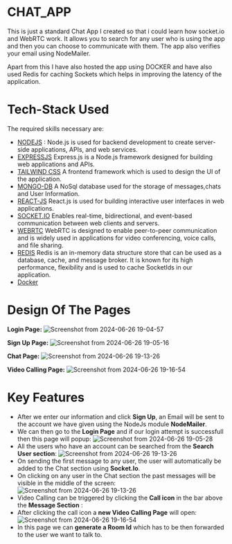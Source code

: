 # CHAT_APP

This is just a standard Chat App I created so that i could learn how socket.io and WebRTC work.
It allows you to search for any user who is using the app and then you can choose to communicate with them.
The app also verifies your email using NodeMailer.

Apart from this I have also hosted the app using DOCKER and have also used Redis for caching Sockets which helps in improving the latency of the application.

# Tech-Stack Used

The required skills necessary are:

- [NODEJS](https://nodejs.org/en) :
  Node.js is used for backend development to create server-side applications, APIs, and web services.
- [EXPRESSJS](https://expressjs.com/)
  Express.js is a Node.js framework designed for building web applications and APIs.
- [TAILWIND CSS](https://tailwindcss.com/)
  A frontend framework which is used to design the UI of the application.
- [MONGO-DB](https://www.mongodb.com/)
  A NoSql database used for the storage of messages,chats and User Information.
- [REACT-JS](https://react.dev/)
  React.js is used for building interactive user interfaces in web applications.
- [SOCKET.IO](https://socket.io/)
  Enables real-time, bidirectional, and event-based communication between web clients and servers.
- [WEBRTC](https://webrtc.org/)
   WebRTC is designed to enable peer-to-peer communication and is widely used in applications for video conferencing, voice calls, and file sharing.
- [REDIS](https://redis.io/)
  Redis is an in-memory data structure store that can be used as a database, cache, and message broker. It is known for its high performance, flexibility and is used to cache SocketIds
  in our application.
- [Docker]()

# Design Of The Pages

**Login Page:**
![Screenshot from 2024-06-26 19-04-57](https://github.com/involk-secure-1609/chat_app1/assets/133996079/2e507f3d-eb4b-4271-a358-fcb081701718)

**Sign Up Page:**
![Screenshot from 2024-06-26 19-05-16](https://github.com/involk-secure-1609/chat_app1/assets/133996079/1f67d7f5-4e23-46fd-9569-919d64bcdf77)

**Chat Page:**
![Screenshot from 2024-06-26 19-13-26](https://github.com/involk-secure-1609/chat_app1/assets/133996079/fd65bdb9-c52d-4a1b-a0ae-60c9ce64a42d)

**Video Calling Page:**
![Screenshot from 2024-06-26 19-16-54](https://github.com/involk-secure-1609/chat_app1/assets/133996079/9790716e-9d36-4121-980d-e6767a2cf867)


# Key Features
- After we enter our information and click __Sign Up__, an Email will be sent to the account we have given using the NodeJs module __NodeMailer__.
- We can then go to the __Login Page__ and if our login attempt is successfull then this page will popup:
 ![Screenshot from 2024-06-26 19-05-28](https://github.com/involk-secure-1609/chat_app1/assets/133996079/a9deafdd-d53f-460f-8494-3e761335d474)
- All the users who have an account can be searched from the __Search User section__:
  ![Screenshot from 2024-06-26 19-13-26](https://github.com/involk-secure-1609/chat_app1/assets/133996079/2fa7fa5f-ff1b-4b2d-90a5-eee51f4b6b05)
- On sending the first message to any user, the user will automatically be added to the Chat section using __Socket.Io__.
- On clicking on any user in the Chat section the past messages will be visible in the middle of the screen:
  ![Screenshot from 2024-06-26 19-13-26](https://github.com/involk-secure-1609/chat_app1/assets/133996079/d35c3ec7-eaf2-403c-af3b-d7a349f91a0c)
- Video Calling can be triggered by clicking the __Call icon__ in the bar above the __Message Section__ :
- After clicking the call icon a __new Video Calling Page__ will open:
![Screenshot from 2024-06-26 19-16-54](https://github.com/involk-secure-1609/chat_app1/assets/133996079/4ed31002-7279-4531-abae-6e65550e6d59)
- In this page we can __generate a Room Id__ which has to be then forwarded to the user we want to talk to.
